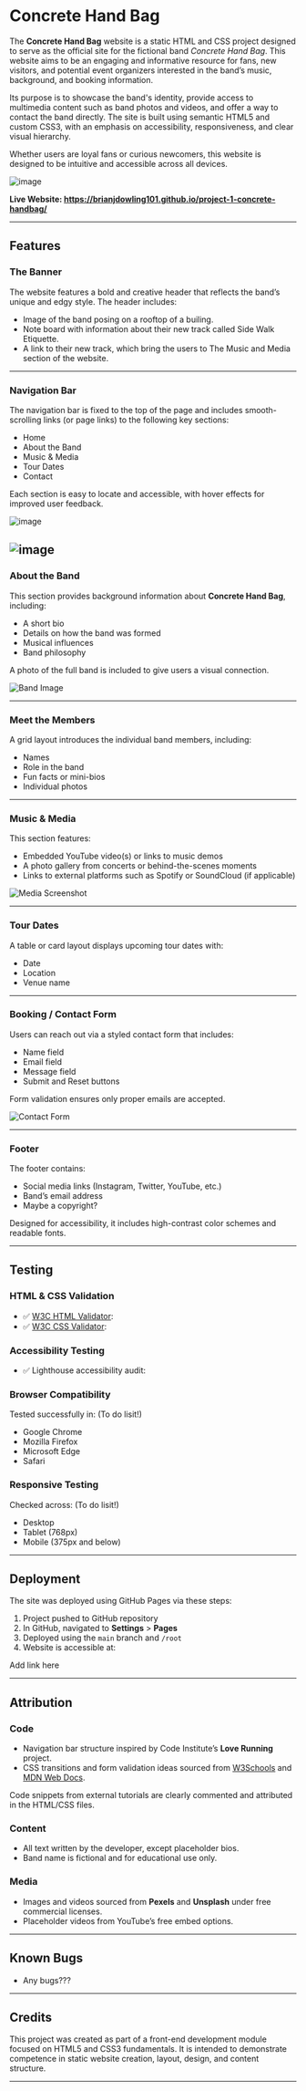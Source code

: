 # Concrete Hand Bag

The **Concrete Hand Bag** website is a static HTML and CSS project designed to serve as the official site for the fictional band *Concrete Hand Bag*. This website aims to be an engaging and informative resource for fans, new visitors, and potential event organizers interested in the band’s music, background, and booking information.

Its purpose is to showcase the band's identity, provide access to multimedia content such as band photos and videos, and offer a way to contact the band directly. The site is built using semantic HTML5 and custom CSS3, with an emphasis on accessibility, responsiveness, and clear visual hierarchy.

Whether users are loyal fans or curious newcomers, this website is designed to be intuitive and accessible across all devices.

![image](assets/images/devices.png)

**Live Website: https://brianjdowling101.github.io/project-1-concrete-handbag/** 

---

## Features

### The Banner  
The website features a bold and creative header that reflects the band’s unique and edgy style. The header includes:
- Image of the band posing on a rooftop of a builing.
- Note board with information about their new track called Side Walk Etiquette.
- A link to their new track, which bring the users to The Music and Media section of the website.


---

### Navigation Bar  
The navigation bar is fixed to the top of the page and includes smooth-scrolling links (or page links) to the following key sections:
- Home
- About the Band
- Music & Media
- Tour Dates
- Contact

Each section is easy to locate and accessible, with hover effects for improved user feedback.

![image](assets/images/navbar.png)

![image](assets/images/openmenu.png)
---

### About the Band  
This section provides background information about **Concrete Hand Bag**, including:
- A short bio
- Details on how the band was formed
- Musical influences
- Band philosophy

A photo of the full band is included to give users a visual connection.

![Band Image](insert-here)

---

### Meet the Members  
A grid layout introduces the individual band members, including:
- Names
- Role in the band
- Fun facts or mini-bios
- Individual photos

---

### Music & Media  
This section features:
- Embedded YouTube video(s) or links to music demos
- A photo gallery from concerts or behind-the-scenes moments
- Links to external platforms such as Spotify or SoundCloud (if applicable)

![Media Screenshot](insert-here)

---

### Tour Dates  
A table or card layout displays upcoming tour dates with:
- Date
- Location
- Venue name

---

### Booking / Contact Form  
Users can reach out via a styled contact form that includes:
- Name field
- Email field
- Message field
- Submit and Reset buttons

Form validation ensures only proper emails are accepted.

![Contact Form](insert-here)

---

### Footer  
The footer contains:
- Social media links (Instagram, Twitter, YouTube, etc.)
- Band’s email address
- Maybe a copyright?

Designed for accessibility, it includes high-contrast color schemes and readable fonts.

---

## Testing

### HTML & CSS Validation  
- ✅ [W3C HTML Validator](https://validator.w3.org/):
- ✅ [W3C CSS Validator](https://jigsaw.w3.org/css-validator/):

### Accessibility Testing  
- ✅ Lighthouse accessibility audit:

### Browser Compatibility  
Tested successfully in: (To do lisit!)
- Google Chrome
- Mozilla Firefox
- Microsoft Edge
- Safari

### Responsive Testing  
Checked across: (To do lisit!)
- Desktop
- Tablet (768px)
- Mobile (375px and below)

---

## Deployment

The site was deployed using GitHub Pages via these steps:
1. Project pushed to GitHub repository
2. In GitHub, navigated to **Settings** > **Pages**
3. Deployed using the `main` branch and `/root`
4. Website is accessible at:  

Add link here

---

## Attribution

### Code
- Navigation bar structure inspired by Code Institute’s **Love Running** project.
- CSS transitions and form validation ideas sourced from [W3Schools](https://www.w3schools.com/) and [MDN Web Docs](https://developer.mozilla.org/).

Code snippets from external tutorials are clearly commented and attributed in the HTML/CSS files.

### Content
- All text written by the developer, except placeholder bios.
- Band name is fictional and for educational use only.

### Media
- Images and videos sourced from **Pexels** and **Unsplash** under free commercial licenses.
- Placeholder videos from YouTube’s free embed options.

---

## Known Bugs
- Any bugs???

---

## Credits

This project was created as part of a front-end development module focused on HTML5 and CSS3 fundamentals. It is intended to demonstrate competence in static website creation, layout, design, and content structure.

---